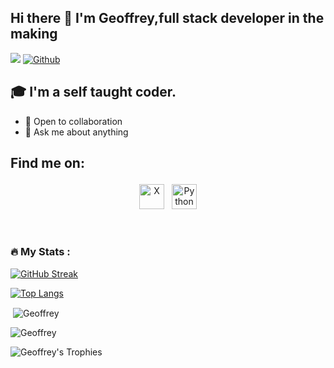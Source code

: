 ## Hi there 👋 I'm Geoffrey,full stack developer in the making
![](https://visitor-badge.laobi.icu/badge?page_id=Jeffx-3.Jeffx-3) [![Github](https://img.shields.io/github/followers/Jeffx-3?label=Followers&logo=Github)](https://github.com/Jeffx-3)




## 🎓 I'm a self taught coder.

- 🌱 Open to collaboration
- 💬 Ask me about anything


## Find me on:

<p align="center">
 <a href="https://twitter.com/geoffowuor"> <img src="https://cdn.jsdelivr.net/npm/simple-icons@v3/icons/twitter.svg" alt="X" height="40" style="vertical-align:top; margin:4px"></a>
 <a href="https://www.linkedin.com/in/geoffrey-owuor-5a0a39233"> <img src="https://cdn.jsdelivr.net/npm/simple-icons@v3/icons/linkedin.svg" alt="Python" height="40" style="vertical-align:top; margin:4px"></a> 

</p>

<br />

### :fire: My Stats :
[![GitHub Streak](https://github-readme-streak-stats.herokuapp.com?user=Jeffx-3&theme=dark)](https://git.io/streak-stats)

[![Top Langs](https://github-readme-stats.vercel.app/api/top-langs/?username=Jeffx-3&layout=compact&theme=vision-friendly-dark)](https://github.com/anuraghazra/github-readme-stats)
<p>&nbsp;<img align="center" src="https://github-readme-stats.vercel.app/api?username=Jeffx-3&show_icons=true&locale=en" alt="Geoffrey" /></p>

<p><img align="center" src="http://github-profile-summary-cards.vercel.app/api/cards/profile-details?username=jeffx-3 &theme=algolia" alt="Geoffrey" /></p>

<p align="left">
  <img src="https://github-profile-trophy.vercel.app/?username=jeffx-3&theme=algolia&column=3&row=2&margin-w=15&margin-h=15&no-bg=false" alt="Geoffrey's Trophies" />
</p>
</div>


